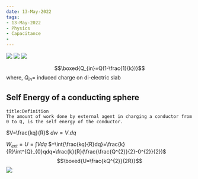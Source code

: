 ```yaml
---
date: 13-May-2022
tags:
- 13-May-2022
- Physics
- Capacitance
- 
---
```

![](https://i.imgur.com/lH2kapk.png)
![](https://i.imgur.com/lXtk4hg.png)
![](https://i.imgur.com/FU1ll2j.png)

$$\boxed{Q_{in}=Q(1-\frac{1}{k})}$$
where, $Q_{in}=$ induced charge on di-electric slab

## Self Energy of a conducting sphere 
```ad-note 
title:Definition
The amount of work done by external agent in charging a conductor from 0 to Q, is the self energy of the conductor.
```
$V=\frac{kq}{R}$
$dw=V.dq$

$W_{ext}=U=\int{Vdq}$
$=\int{\frac{kq}{R}dq}=\frac{k}{R}\int^{Q}_{0}qdq=\frac{k}{R}(\frac{\frac{Q^{2}}{2}-0^{2}}{2})$
$$\boxed{U=\frac{kQ^{2}}{2R}}$$
![](https://i.imgur.com/d5riA5O.png)

